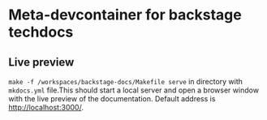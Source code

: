 # Meta-devcontainer for backstage techdocs

## Live preview

`make -f /workspaces/backstage-docs/Makefile serve` in directory with `mkdocs.yml` file.This should start a local server and open a browser window with the live preview of the documentation. Default address is <http://localhost:3000/>.
